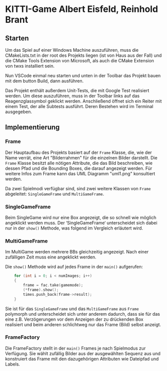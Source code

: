 # KITTI-Game Albert Eisfeld, Reinhold Brant

## Starten

Um das Spiel auf einer Windows Machine auszuführen, muss die CMakeLists.txt in der root des Projekts liegen
(ist von Haus aus der Fall) und die CMake Tools Extension von Microsoft, als auch die CMake Extension von twxs installiert sein.

Nun VSCode einmal neu starten und unten in der Toolbar das Projekt bauen mit dem button Build, dann ausführen.

Das Projekt enthält außerdem Unit-Tests, die mit Google Test realisiert werden. Um diese auszuführen, muss in der Toolbar links auf das Reagenzglassymbol geklickt werden. Anschließend öffnet sich ein Reiter mit einem Test, der alle Subtests ausführt. Deren Bestehen wird im Terminal ausgegeben.

## Implementierung

### Frame

Der Hauptaufbau des Projekts basiert auf der `Frame` Klasse, die, wie der Name verrät, eine Art "Bilderrahmen" für die
einzelnen Bilder darstellt. Die `Frame` Klasse besitzt alle nötigen Attribute, die das Bild beschreiben, wie dessen Pfad
und die Bounding Boxes, die darauf angezeigt werden. Für weitere Infos zum Frame kann das UML Diagramm "uml1.png" konsultiert werden.

Da zwei Spielmodi verfügbar sind, sind zwei weitere Klassen von `Frame` abgeleitet: `SingleGameFrame` und `MultiGameFrame`.

### SingleGameFrame

Beim SingleGame wird nur eine Box angezeigt, die so schnell wie möglich angeklickt werden muss.
Der ‘SingleGameFrame‘ unterscheidet sich dabei nur in der `show()` Methode, was folgend im Vergleich erläutert wird.

### MultiGameFrame

Im MultiGame werden mehrere BBs gleichzeitig angezeigt. Nach einer zufälligen Zeit muss eine angeklickt werden.

Die `show()` Methode wird auf jedes Frame in der `main()` aufgerufen:

```cpp
    for (int i = 0; i < numImages; i++)
    {
        frame = fac.take(gamemode);
        (*frame).show();
        times.push_back(frame->result);
    }
```

Sie ist für das `SingleGameFrame` und das `MultiGameFrame` aus `Frame` polymorph und unterscheidet sich unter anderem dadurch, dass sie für das eine z.B. Verzögerungen vor dem Anzeigen der zu drückenden Box realisiert und beim anderen schlichtweg nur das Frame (Bild) selbst anzeigt.

### FrameFactory

Die FrameFactory stellt in der `main()` Frames je nach Spielmodus zur Verfügung. Sie wählt zufällig Bilder aus der ausgewählten Sequenz aus und konstruiert das Frame mit den dazugehörigen Attributen wie Dateipfad und Labels.
